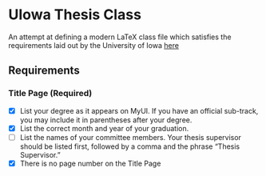 # UIowa Thesis Class

An attempt at defining a modern LaTeX class file which satisfies the requirements
laid out by the University of Iowa [here](https://grad.uiowa.edu/academics/thesis-and-dissertation/preparing-formatting)

## Requirements

### Title Page (Required)
- [x] List your degree as it appears on MyUI.  If you have an official sub-track, you may include it in parentheses after your degree.
- [x] List the correct month and year of your graduation.
- [ ] List the names of your committee members.  Your thesis supervisor should be listed first, followed by a comma and the phrase “Thesis Supervisor.”
- [x] There is no page number on the Title Page
